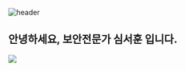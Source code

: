 ![header](https://capsule-render.vercel.app/api?type=waving&color=gradient&customColorList=10&height=200&section=header&text=Sim%20Seo%20Hoon&fontSize=60&fontAlignY=33)
## 안녕하세요, 보안전문가 심서훈 입니다.
<img src="https://github-readme-stats.vercel.app/api?username=Simseoh&show_icons=true">

<!--
**Simseoh/Simseoh** is a ✨ _special_ ✨ repository because its `README.md` (this file) appears on your GitHub profile.

Here are some ideas to get you started:

- 🔭 I’m currently working on ...
- 🌱 I’m currently learning ...
- 👯 I’m looking to collaborate on ...
- 🤔 I’m looking for help with ...
- 💬 Ask me about ...
- 📫 How to reach me: ...
- 😄 Pronouns: ...
- ⚡ Fun fact: ...
-->
